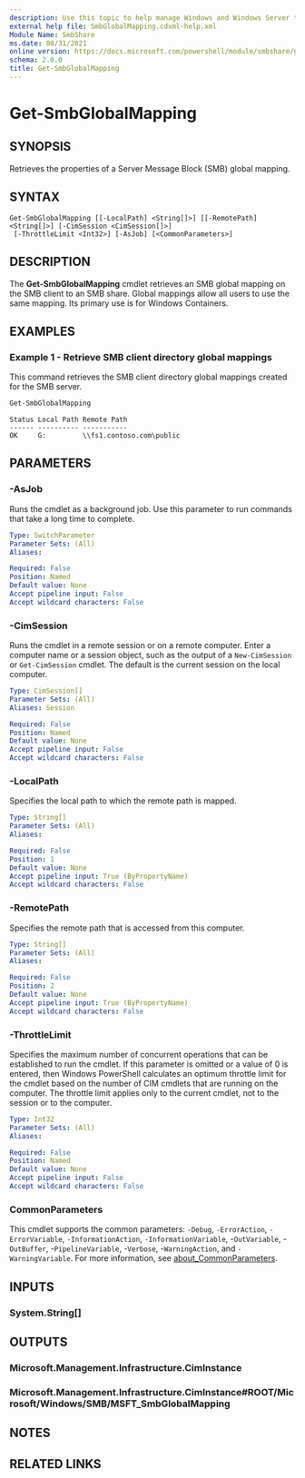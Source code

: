 ```yaml
---
description: Use this topic to help manage Windows and Windows Server technologies with Windows PowerShell.
external help file: SmbGlobalMapping.cdxml-help.xml
Module Name: SmbShare
ms.date: 08/31/2021
online version: https://docs.microsoft.com/powershell/module/smbshare/get-smbglobalmapping?view=windowsserver2022-ps&wt.mc_id=ps-gethelp
schema: 2.0.0
title: Get-SmbGlobalMapping
---
```


# Get-SmbGlobalMapping

## SYNOPSIS
Retrieves the properties of a Server Message Block (SMB) global mapping.

## SYNTAX

```
Get-SmbGlobalMapping [[-LocalPath] <String[]>] [[-RemotePath] <String[]>] [-CimSession <CimSession[]>]
 [-ThrottleLimit <Int32>] [-AsJob] [<CommonParameters>]
```

## DESCRIPTION
The **Get-SmbGlobalMapping** cmdlet retrieves an SMB global mapping on the SMB client to an SMB share. Global mappings allow all users to use the same mapping. Its primary use is for Windows Containers.

## EXAMPLES

### Example 1 - Retrieve SMB client directory global mappings

This command retrieves the SMB client directory global mappings created for the SMB server. 

```powershell
Get-SmbGlobalMapping
```

```output
Status Local Path Remote Path 
------ ---------- ----------- 
OK     G:         \\fs1.contoso.com\public
```

## PARAMETERS

### -AsJob
Runs the cmdlet as a background job. Use this parameter to run commands that take a long time to complete.

```yaml
Type: SwitchParameter
Parameter Sets: (All)
Aliases:

Required: False
Position: Named
Default value: None
Accept pipeline input: False
Accept wildcard characters: False
```

### -CimSession
Runs the cmdlet in a remote session or on a remote computer. Enter a computer name or a session object, such as the output of a `New-CimSession` or `Get-CimSession` cmdlet. The default is the current session on the local computer.

```yaml
Type: CimSession[]
Parameter Sets: (All)
Aliases: Session

Required: False
Position: Named
Default value: None
Accept pipeline input: False
Accept wildcard characters: False
```

### -LocalPath
Specifies the local path to which the remote path is mapped.

```yaml
Type: String[]
Parameter Sets: (All)
Aliases:

Required: False
Position: 1
Default value: None
Accept pipeline input: True (ByPropertyName)
Accept wildcard characters: False
```

### -RemotePath
Specifies the remote path that is accessed from this computer.

```yaml
Type: String[]
Parameter Sets: (All)
Aliases:

Required: False
Position: 2
Default value: None
Accept pipeline input: True (ByPropertyName)
Accept wildcard characters: False
```

### -ThrottleLimit
Specifies the maximum number of concurrent operations that can be established to run the cmdlet. If this parameter is omitted or a value of 0 is entered, then Windows PowerShell calculates an optimum throttle limit for the cmdlet based on the number of CIM cmdlets that are running on the computer. The throttle limit applies only to the current cmdlet, not to the session or to the computer.

```yaml
Type: Int32
Parameter Sets: (All)
Aliases:

Required: False
Position: Named
Default value: None
Accept pipeline input: False
Accept wildcard characters: False
```

### CommonParameters
This cmdlet supports the common parameters: `-Debug`, `-ErrorAction`, `-ErrorVariable`, `-InformationAction`, `-InformationVariable`, -`OutVariable`, -`OutBuffer`, -`PipelineVariable`, -`Verbose`, -`WarningAction`, and `-WarningVariable`. For more information, see [about_CommonParameters](https://go.microsoft.com/fwlink/?LinkID=113216).

## INPUTS

### System.String[]

## OUTPUTS

### Microsoft.Management.Infrastructure.CimInstance

### Microsoft.Management.Infrastructure.CimInstance#ROOT/Microsoft/Windows/SMB/MSFT_SmbGlobalMapping

## NOTES

## RELATED LINKS